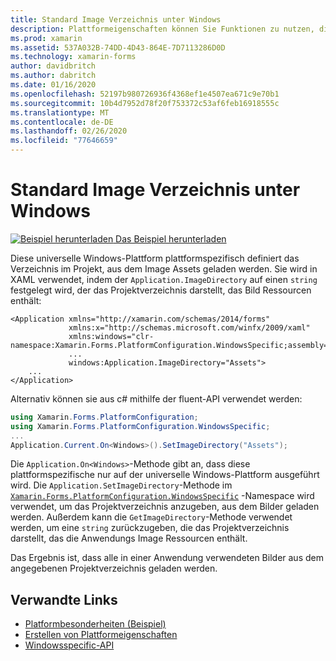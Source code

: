 ```yaml
---
title: Standard Image Verzeichnis unter Windows
description: Plattformeigenschaften können Sie Funktionen zu nutzen, die nur auf einer bestimmten Plattform verfügbar ist ohne die Implementierung der benutzerdefinierten Renderern und Effekte. In diesem Artikel wird erläutert, wie Sie das Windows-plattformspezifische verwenden, das das Verzeichnis im Projekt definiert, aus dem Image-Assets geladen werden.
ms.prod: xamarin
ms.assetid: 537A032B-74DD-4D43-864E-7D7113286D0D
ms.technology: xamarin-forms
author: davidbritch
ms.author: dabritch
ms.date: 01/16/2020
ms.openlocfilehash: 52197b980726936f4368ef1e4507ea671c9e70b1
ms.sourcegitcommit: 10b4d7952d78f20f753372c53af6feb16918555c
ms.translationtype: MT
ms.contentlocale: de-DE
ms.lasthandoff: 02/26/2020
ms.locfileid: "77646659"
---
```

# <a name="default-image-directory-on-windows"></a>Standard Image Verzeichnis unter Windows

[![Beispiel herunterladen](~/media/shared/download.png) Das Beispiel herunterladen](https://docs.microsoft.com/samples/xamarin/xamarin-forms-samples/userinterface-platformspecifics)

Diese universelle Windows-Plattform plattformspezifisch definiert das Verzeichnis im Projekt, aus dem Image Assets geladen werden. Sie wird in XAML verwendet, indem der `Application.ImageDirectory` auf einen `string` festgelegt wird, der das Projektverzeichnis darstellt, das Bild Ressourcen enthält:

```xaml
<Application xmlns="http://xamarin.com/schemas/2014/forms"
             xmlns:x="http://schemas.microsoft.com/winfx/2009/xaml"
             xmlns:windows="clr-namespace:Xamarin.Forms.PlatformConfiguration.WindowsSpecific;assembly=Xamarin.Forms.Core"
             ...
             windows:Application.ImageDirectory="Assets">
    ...
</Application>
```

Alternativ können sie aus c# mithilfe der fluent-API verwendet werden:

```csharp
using Xamarin.Forms.PlatformConfiguration;
using Xamarin.Forms.PlatformConfiguration.WindowsSpecific;
...
Application.Current.On<Windows>().SetImageDirectory("Assets");
```

Die `Application.On<Windows>`-Methode gibt an, dass diese plattformspezifische nur auf der universelle Windows-Plattform ausgeführt wird. Die `Application.SetImageDirectory`-Methode im [`Xamarin.Forms.PlatformConfiguration.WindowsSpecific`](xref:Xamarin.Forms.PlatformConfiguration.WindowsSpecific) -Namespace wird verwendet, um das Projektverzeichnis anzugeben, aus dem Bilder geladen werden. Außerdem kann die `GetImageDirectory`-Methode verwendet werden, um eine `string` zurückzugeben, die das Projektverzeichnis darstellt, das die Anwendungs Image Ressourcen enthält.

Das Ergebnis ist, dass alle in einer Anwendung verwendeten Bilder aus dem angegebenen Projektverzeichnis geladen werden.

## <a name="related-links"></a>Verwandte Links

- [Platformbesonderheiten (Beispiel)](https://docs.microsoft.com/samples/xamarin/xamarin-forms-samples/userinterface-platformspecifics)
- [Erstellen von Plattformeigenschaften](~/xamarin-forms/platform/platform-specifics/index.md#creating-platform-specifics)
- [Windowsspecific-API](xref:Xamarin.Forms.PlatformConfiguration.WindowsSpecific)

